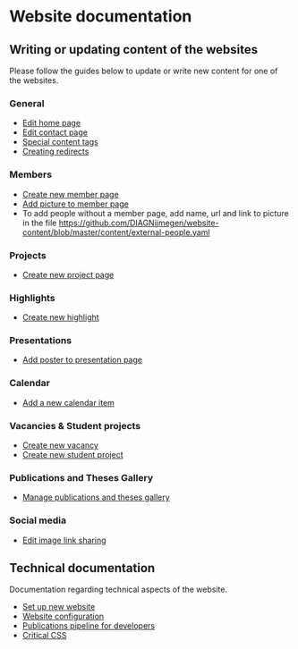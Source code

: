 # Website documentation

## Writing or updating content of the websites

Please follow the guides below to update or write new content for one of the websites.

### General

- [Edit home page](https://github.com/DIAGNijmegen/website-content/blob/master/docs/edit-home-page.md)
- [Edit contact page](https://github.com/DIAGNijmegen/website-content/blob/master/docs/edit-contact-page.md)
- [Special content tags](https://github.com/DIAGNijmegen/website-content/blob/master/docs/special-content-tags.md)
- [Creating redirects](https://github.com/DIAGNijmegen/website-content/blob/master/docs/redirects.md)

### Members

- [Create new member page](https://github.com/DIAGNijmegen/website-content/blob/master/docs/create-a-new-member-page.md)
- [Add picture to member page](https://github.com/DIAGNijmegen/website-content/blob/master/docs/add-picture-to-member-page.md)
- To add people without a member page, add name, url and link to picture in the file https://github.com/DIAGNijmegen/website-content/blob/master/content/external-people.yaml

### Projects

- [Create new project page](https://github.com/DIAGNijmegen/website-content/blob/master/docs/create-a-new-project-page.md)

### Highlights

- [Create new highlight](https://github.com/DIAGNijmegen/website-content/blob/master/docs/create-new-highlight.md)

### Presentations

- [Add poster to presentation page](https://github.com/DIAGNijmegen/website-content/blob/master/docs/add-poster-to-presentation-page.md)

### Calendar

- [Add a new calendar item](https://github.com/DIAGNijmegen/website-content/blob/master/docs/create-calendar-item.md)

### Vacancies & Student projects

- [Create new vacancy](https://github.com/DIAGNijmegen/website-content/blob/master/docs/create-new-vacancy-or-student-project.md)
- [Create new student project](https://github.com/DIAGNijmegen/website-content/blob/master/docs/create-new-vacancy-or-student-project.md)

### Publications and Theses Gallery

- [Manage publications and theses gallery](https://github.com/DIAGNijmegen/website-content/blob/master/docs/manage-publications-and-theses-gallery.md)

### Social media

- [Edit image link sharing](https://github.com/DIAGNijmegen/website-content/blob/master/docs/edit-social-image.md)

## Technical documentation

Documentation regarding technical aspects of the website.

- [Set up new website](https://github.com/DIAGNijmegen/website-content/blob/master/docs/setting-up-a-new-website.md)
- [Website configuration](https://github.com/DIAGNijmegen/website-content/blob/master/docs/website-configuration.md)
- [Publications pipeline for developers](https://github.com/DIAGNijmegen/website-content/blob/master/docs/publications-pipeline-developers.md)
- [Critical CSS](https://github.com/DIAGNijmegen/website-content/blob/master/docs/critical-above-the-fold-css.md)

